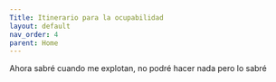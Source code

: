 ```yaml
---
Title: Itinerario para la ocupabilidad
layout: default
nav_order: 4
parent: Home
---
```

Ahora sabré cuando me explotan, no podré hacer nada pero lo sabré
